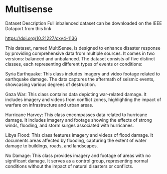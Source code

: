 # Multisense

Dataset Description
Full inbalenced dataset can be downloaded on the IEEE Dataport from this link

https://doi.org/10.21227/cxy4-1136

This dataset, named MultiSense, is designed to enhance disaster response by providing comprehensive data from multiple sources. It comes in two versions: balanced and unbalanced. The dataset consists of five distinct classes, each representing different types of events or conditions:

Syria Earthquake: This class includes imagery and video footage related to earthquake damage. The data captures the aftermath of seismic events, showcasing various degrees of destruction.

Gaza War: This class contains data depicting war-related damage. It includes imagery and videos from conflict zones, highlighting the impact of warfare on infrastructure and urban areas.

Hurricane Harvey: This class encompasses data related to hurricane damage. It includes imagery and footage showing the effects of strong winds, flooding, and storm surges associated with hurricanes.

Libya Flood: This class features imagery and videos of flood damage. It documents areas affected by flooding, capturing the extent of water damage to buildings, roads, and landscapes.

No Damage: This class provides imagery and footage of areas with no significant damage. It serves as a control group, representing normal conditions without the impact of natural disasters or conflicts.
